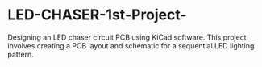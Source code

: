 # LED-CHASER-1st-Project-
Designing an LED chaser circuit PCB using KiCad software. This project involves creating a PCB layout and schematic for a sequential LED lighting pattern.
